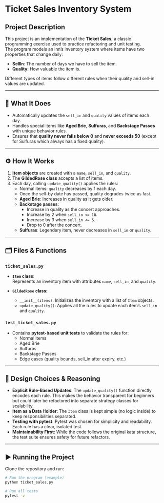 # Ticket Sales Inventory System

## Project Description
This project is an implementation of the **Ticket Sales**, a classic programming exercise used to practice refactoring and unit testing.  
The program models an inn’s inventory system where items have two properties that change daily:  
- **SellIn**: The number of days we have to sell the item.  
- **Quality**: How valuable the item is.  

Different types of items follow different rules when their quality and sell-in values are updated.

---

## 🚀 What It Does
- Automatically updates the `sell_in` and `quality` values of items each day.  
- Handles special items like **Aged Brie**, **Sulfuras**, and **Backstage Passes** with unique behavior rules.  
- Ensures that **quality never falls below 0** and **never exceeds 50** (except for Sulfuras which always has a fixed quality).  

---

## ⚙️ How It Works
1. **Item objects** are created with a `name`, `sell_in`, and `quality`.  
2. The **GildedRose class** accepts a list of items.  
3. Each day, calling `update_quality()` applies the rules:  
   - Normal items: `quality` decreases by 1 each day.  
   - Once the sell-by date has passed, quality degrades twice as fast.  
   - **Aged Brie**: Increases in quality as it gets older.  
   - **Backstage passes**:  
     - Increase in quality as the concert approaches.  
     - Increase by 2 when `sell_in <= 10`.  
     - Increase by 3 when `sell_in <= 5`.  
     - Drop to 0 after the concert.  
   - **Sulfuras**: Legendary item, never decreases in `sell_in` or `quality`.  

---

## 🗂️ Files & Functions
### `ticket_sales.py`
- **`Item` class**:  
  Represents an inventory item with attributes `name`, `sell_in`, and `quality`.  

- **`GildedRose` class**:  
  - `__init__(items)`: Initializes the inventory with a list of `Item` objects.  
  - `update_quality()`: Applies all the rules to update each item’s `sell_in` and `quality`.  

### `test_ticket_sales.py`
- Contains **pytest-based unit tests** to validate the rules for:  
  - Normal items  
  - Aged Brie  
  - Sulfuras  
  - Backstage Passes  
  - Edge cases (quality bounds, sell_in after expiry, etc.)  

---

## 🎨 Design Choices & Reasoning
- **Explicit Rule-Based Updates**: The `update_quality()` function directly encodes each rule. This makes the behavior transparent for beginners but could later be refactored into separate strategy classes for scalability.  
- **Item as a Data Holder**: The `Item` class is kept simple (no logic inside) to keep responsibilities separated.  
- **Testing with pytest**: Pytest was chosen for simplicity and readability. Each rule has a clear, isolated test.  
- **Maintainability First**: While the code follows the original kata structure, the test suite ensures safety for future refactors.  

---

## ▶️ Running the Project
Clone the repository and run:

```bash
# Run the program (example)
python ticket_sales.py

# Run all tests
pytest -v


